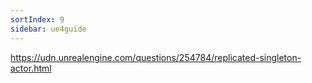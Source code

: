 ```yaml
---
sortIndex: 9
sidebar: ue4guide
---
```


<https://udn.unrealengine.com/questions/254784/replicated-singleton-actor.html>
